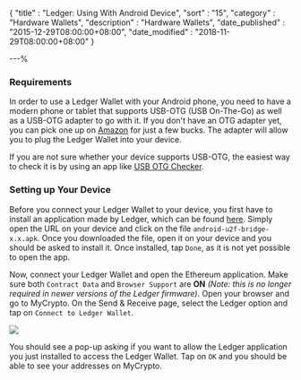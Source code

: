{
"title"       : "Ledger: Using With Android Device",
"sort"        : "15",
"category"    : "Hardware Wallets",
"description" : "Hardware Wallets",
"date_published" : "2015-12-29T08:00:00+08:00",
"date_modified"  : "2018-11-29T08:00:00+08:00"
}

---%


### Requirements
In order to use a Ledger Wallet with your Android phone, you need to have a modern phone or tablet that supports USB-OTG (USB On-The-Go) as well as a USB-OTG adapter to go with it. If you don't have an OTG adapter yet, you can pick one up on [Amazon](https://www.amazon.com/s/ref=nb_sb_noss_2?url=search-alias%3Daps&field-keywords=usb+otg+adapter) for just a few bucks. The adapter will allow you to plug the Ledger Wallet into your device.

If you are not sure whether your device supports USB-OTG, the easiest way to check it is by using an app like [USB OTG Checker](https://play.google.com/store/apps/details?id=com.faitaujapon.otg).

### Setting up Your Device
Before you connect your Ledger Wallet to your device, you first have to install an application made by Ledger, which can be found [here](https://github.com/LedgerHQ/android-u2f-bridge/releases). Simply open the URL on your device and click on the file `android-u2f-bridge-x.x.apk`. Once you downloaded the file, open it on your device and you should be asked to install it. Once installed, tap `Done`, as it is not yet possible to open the app.

Now, connect your Ledger Wallet and open the Ethereum application. Make sure both `Contract Data` and `Browser Support` are **ON** *(Note: this is no longer required in newer versions of the Ledger firmware)*. Open your browser and go to MyCrypto. On the Send & Receive page, select the Ledger option and tap on `Connect to Ledger Wallet`.

![](../images/hardware-wallets/ledger-hardware-wallet-using-with-android-01.png)

You should see a pop-up asking if you want to allow the Ledger application you just installed to access the Ledger Wallet. Tap on `OK` and you should be able to see your addresses on MyCrypto.
